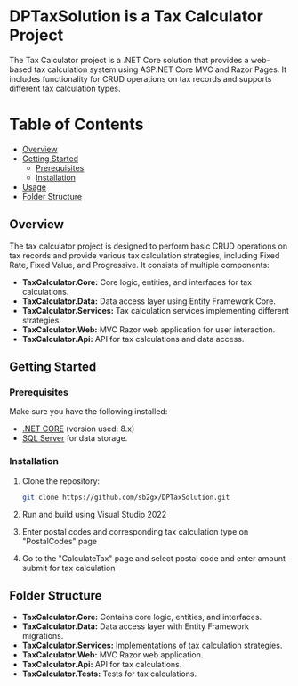 
# DPTaxSolution is a Tax Calculator Project

The Tax Calculator project is a .NET Core solution that provides a web-based tax calculation system using ASP.NET Core MVC and Razor Pages. It includes functionality for CRUD operations on tax records and supports different tax calculation types.

# Table of Contents

- [Overview](#overview)
- [Getting Started](#getting-started)
  - [Prerequisites](#prerequisites)
  - [Installation](#installation)
- [Usage](#usage)
- [Folder Structure](#folder-structure)

## Overview

The tax calculator project is designed to perform basic CRUD operations on tax records and provide various tax calculation strategies, including Fixed Rate, Fixed Value, and Progressive. It consists of multiple components:

- **TaxCalculator.Core:** Core logic, entities, and interfaces for tax calculations.
- **TaxCalculator.Data:** Data access layer using Entity Framework Core.
- **TaxCalculator.Services:** Tax calculation services implementing different strategies.
- **TaxCalculator.Web:** MVC Razor web application for user interaction.
- **TaxCalculator.Api:** API for tax calculations and data access.

## Getting Started

### Prerequisites

Make sure you have the following installed:

- [.NET CORE](https://dotnet.microsoft.com/download) (version used: 8.x)
- [SQL Server](https://www.microsoft.com/en-us/sql-server/sql-server-downloads) for data storage.

### Installation

1. Clone the repository:

   ```bash
   git clone https://github.com/sb2gx/DPTaxSolution.git

2. Run and build using Visual Studio 2022
3. Enter postal codes and corresponding tax calculation type on "PostalCodes" page
4. Go to the "CalculateTax" page and select postal code and enter amount submit for tax calculation

## Folder Structure
- **TaxCalculator.Core:** Contains core logic, entities, and interfaces.
- **TaxCalculator.Data:** Data access layer with Entity Framework migrations.
- **TaxCalculator.Services:** Implementations of tax calculation strategies.
- **TaxCalculator.Web:** MVC Razor web application.
- **TaxCalculator.Api:** API for tax calculations.
- **TaxCalculator.Tests:** Tests for tax calculations.

   
